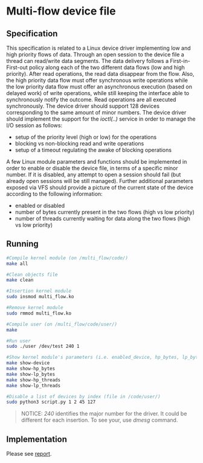 # Multi-flow device file

## Specification

This specification is related to a Linux device driver implementing low and
high priority flows of data. Through an open session to the device file a thread
can read/write data segments. The data delivery follows a First-in-First-out
policy along each of the two different data flows (low and high priority). After
read operations, the read data disappear from the flow. Also, the high priority data flow must offer synchronous write operations while the low priority
data flow must offer an asynchronous execution (based on delayed work)
of write operations, while still keeping the interface able to synchronously
notify the outcome. Read operations are all executed synchronously. The
device driver should support 128 devices corresponding to the same amount
of minor numbers.
The device driver should implement the support for the _ioctl(..)_ service
in order to manage the I/O session as follows:

* setup of the priority level (high or low) for the operations
* blocking vs non-blocking read and write operations
* setup of a timeout regulating the awake of blocking operations

A few Linux module parameters and functions should be implemented in
order to enable or disable the device file, in terms of a specific minor number.
If it is disabled, any attempt to open a session should fail (but already open
sessions will be still managed). Further additional parameters exposed via
VFS should provide a picture of the current state of the device according to
the following information:

* enabled or disabled
* number of bytes currently present in the two flows (high vs low priority)
* number of threads currently waiting for data along the two flows (high vs low priority)

## Running

```bash
#Compile kernel module (on /multi_flow/code/)
make all

#Clean objects file
make clean

#Insertion kernel module
sudo insmod multi_flow.ko

#Remove kernel module
sudo rmmod multi_flow.ko

#Compile user (on /multi_flow/code/user/)
make

#Run user 
sudo ./user /dev/test 240 1

#Show kernel module's parameters (i.e. enabled_device, hp_bytes, lp_bytes, hp_threads, lp_threads)
make show-device
make show-hp_bytes
make show-lp_bytes
make show-hp_threads
make show-lp_threads

#Disable a list of devices by index (file in /code/user/)
sudo python3 script.py 1 2 45 127
```

>NOTICE: _240_ identifies the major number for the driver. It could be different for each insertion. To see your, use _dmesg_ command.  

## Implementation

Please see [report](https://github.com/matt-merman/linux_device_driver/blob/main/report/report.pdf).